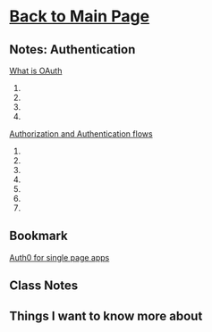 # [Back to Main Page](https://reecerenninger.github.io/reading-notes/)

## Notes: Authentication

[What is OAuth](https://www.csoonline.com/article/3216404/what-is-oauth-how-the-open-authorization-framework-works.html)

1.
2.
3.
4.

[Authorization and Authentication flows](https://auth0.com/docs/flows)

1.
2.
3.
4.
5.
6.
7.

## Bookmark

[Auth0 for single page apps](https://auth0.com/docs/libraries/auth0-react)

## Class Notes

## Things I want to know more about

